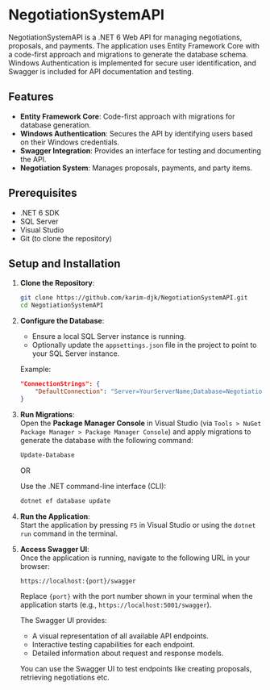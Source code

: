 # NegotiationSystemAPI

NegotiationSystemAPI is a .NET 6 Web API for managing negotiations, proposals, and payments. The application uses Entity Framework Core with a code-first approach and migrations to generate the database schema. Windows Authentication is implemented for secure user identification, and Swagger is included for API documentation and testing.

## Features

- **Entity Framework Core**: Code-first approach with migrations for database generation.
- **Windows Authentication**: Secures the API by identifying users based on their Windows credentials.
- **Swagger Integration**: Provides an interface for testing and documenting the API.
- **Negotiation System**: Manages proposals, payments, and party items.

## Prerequisites

- .NET 6 SDK
- SQL Server
- Visual Studio
- Git (to clone the repository)



## Setup and Installation
1. **Clone the Repository**:
   ```bash
   git clone https://github.com/karim-djk/NegotiationSystemAPI.git
   cd NegotiationSystemAPI
   ```

2. **Configure the Database**:
   - Ensure a local SQL Server instance is running.
   - Optionally update the `appsettings.json` file in the project to point to your SQL Server instance.

   Example:
   ```json
   "ConnectionStrings": {
       "DefaultConnection": "Server=YourServerName;Database=NegotiationSystem;Trusted_Connection=True;"
   }
   ```

3. **Run Migrations**:  
   Open the **Package Manager Console** in Visual Studio (via `Tools > NuGet Package Manager > Package Manager Console`) and apply migrations to generate the database with the following command:  
   ```powershell
   Update-Database
   ```
   OR
   
   Use the .NET command-line interface (CLI):
   ```powershell
   dotnet ef database update
   ```
   
4. **Run the Application**:  
   Start the application by pressing `F5` in Visual Studio or using the `dotnet run` command in the terminal.

5. **Access Swagger UI**:  
   Once the application is running, navigate to the following URL in your browser:
   ```
   https://localhost:{port}/swagger
   ```
   Replace `{port}` with the port number shown in your terminal when the application starts (e.g., `https://localhost:5001/swagger`).  

   The Swagger UI provides:  
   - A visual representation of all available API endpoints.  
   - Interactive testing capabilities for each endpoint.  
   - Detailed information about request and response models.  
  
   You can use the Swagger UI to test endpoints like creating proposals, retrieving negotiations etc.
